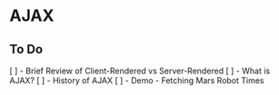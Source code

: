 # AJAX

## To Do

[ ] - Brief Review of Client-Rendered vs Server-Rendered
[ ] - What is AJAX?
[ ] - History of AJAX
[ ] - Demo - Fetching Mars Robot Times
